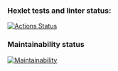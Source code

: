 ### Hexlet tests and linter status:
[![Actions Status](https://github.com/TryHardBich/frontend-project-44/actions/workflows/hexlet-check.yml/badge.svg)](https://github.com/TryHardBich/frontend-project-44/actions)

### Maintainability status
[![Maintainability](https://api.codeclimate.com/v1/badges/0c3e6ec3684b60a2df75/maintainability)](https://codeclimate.com/github/TryHardBich/frontend-project-44/maintainability)